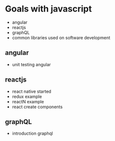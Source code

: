 # Goals with javascript

- angular
- reactjs
- graphQL
- common libraries used on software development

## angular
- unit testing angular

## reactjs
- react native started
- redux example
- reactN example
- react create components

## graphQL
- introduction graphql
